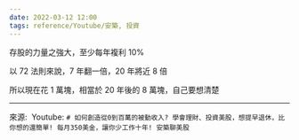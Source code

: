 ```yaml
---
date: 2022-03-12 12:00
tags: reference/Youtube/安築, 投資
---
```


存股的力量之強大，至少每年複利 10%

以 72 法則來說，7 年翻一倍，20 年將近 8 倍

所以現在花 1 萬塊，相當於 20 年後的 8 萬塊，自己要想清楚


---
來源:  Youtube: `# 如何創造從0到百萬的被動收入? 學會理財、投資美股，想提早退休，比你想的還簡單! 每月350美金，讓你少工作十年! 安築聊美股`